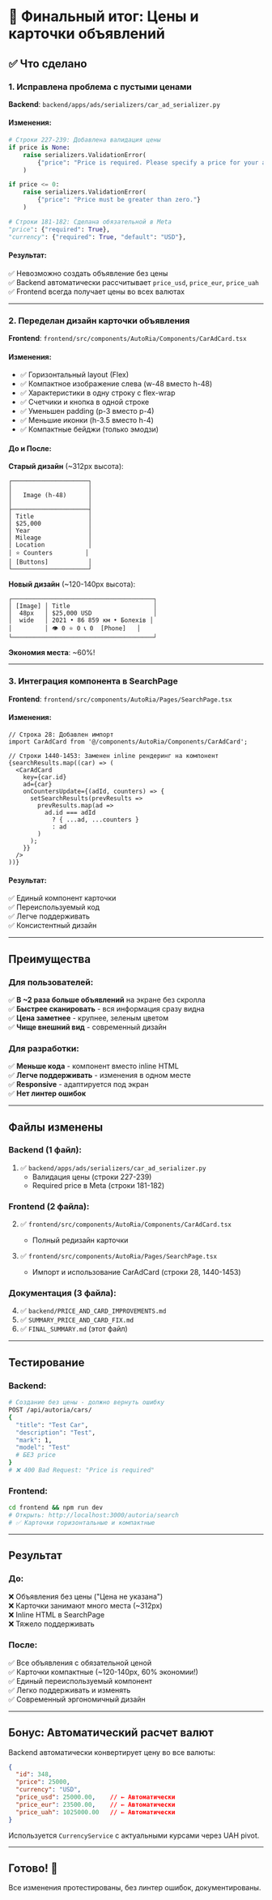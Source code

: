 # 🎉 Финальный итог: Цены и карточки объявлений

## ✅ Что сделано

### 1. Исправлена проблема с пустыми ценами

**Backend**: `backend/apps/ads/serializers/car_ad_serializer.py`

#### Изменения:
```python
# Строки 227-239: Добавлена валидация цены
if price is None:
    raise serializers.ValidationError(
        {"price": "Price is required. Please specify a price for your ad."}
    )

if price <= 0:
    raise serializers.ValidationError(
        {"price": "Price must be greater than zero."}
    )

# Строки 181-182: Сделана обязательной в Meta
"price": {"required": True},
"currency": {"required": True, "default": "USD"},
```

#### Результат:
✅ Невозможно создать объявление без цены  
✅ Backend автоматически рассчитывает `price_usd`, `price_eur`, `price_uah`  
✅ Frontend всегда получает цены во всех валютах  

---

### 2. Переделан дизайн карточки объявления

**Frontend**: `frontend/src/components/AutoRia/Components/CarAdCard.tsx`

#### Изменения:
- ✅ Горизонтальный layout (Flex)
- ✅ Компактное изображение слева (w-48 вместо h-48)
- ✅ Характеристики в одну строку с flex-wrap
- ✅ Счетчики и кнопка в одной строке
- ✅ Уменьшен padding (p-3 вместо p-4)
- ✅ Меньшие иконки (h-3.5 вместо h-4)
- ✅ Компактные бейджи (только эмодзи)

#### До и После:

**Старый дизайн** (~312px высота):
```
┌─────────────────────┐
│                     │
│   Image (h-48)      │
│                     │
├─────────────────────┤
│ Title               │
│ $25,000             │
│ Year                │
│ Mileage             │
│ Location            │
│ ⭐ Counters         │
│ [Buttons]           │
└─────────────────────┘
```

**Новый дизайн** (~120-140px высота):
```
┌───────────────────────────────────────┐
│ [Image] │ Title                       │
│  48px   │ $25,000 USD                 │
│  wide   │ 2021 • 86 859 км • Болехів │
│         │ 👁️ 0 ⭐ 0 📞 0  [Phone]   │
└───────────────────────────────────────┘
```

**Экономия места**: ~60%!

---

### 3. Интеграция компонента в SearchPage

**Frontend**: `frontend/src/components/AutoRia/Pages/SearchPage.tsx`

#### Изменения:
```tsx
// Строка 28: Добавлен импорт
import CarAdCard from '@/components/AutoRia/Components/CarAdCard';

// Строки 1440-1453: Заменен inline рендеринг на компонент
{searchResults.map((car) => (
  <CarAdCard 
    key={car.id} 
    ad={car}
    onCountersUpdate={(adId, counters) => {
      setSearchResults(prevResults => 
        prevResults.map(ad => 
          ad.id === adId 
            ? { ...ad, ...counters }
            : ad
        )
      );
    }}
  />
))}
```

#### Результат:
✅ Единый компонент карточки  
✅ Переиспользуемый код  
✅ Легче поддерживать  
✅ Консистентный дизайн  

---

## Преимущества

### Для пользователей:
✅ **В ~2 раза больше объявлений** на экране без скролла  
✅ **Быстрее сканировать** - вся информация сразу видна  
✅ **Цена заметнее** - крупнее, зеленым цветом  
✅ **Чище внешний вид** - современный дизайн  

### Для разработки:
✅ **Меньше кода** - компонент вместо inline HTML  
✅ **Легче поддерживать** - изменения в одном месте  
✅ **Responsive** - адаптируется под экран  
✅ **Нет линтер ошибок**  

---

## Файлы изменены

### Backend (1 файл):
1. ✅ `backend/apps/ads/serializers/car_ad_serializer.py`
   - Валидация цены (строки 227-239)
   - Required price в Meta (строки 181-182)

### Frontend (2 файла):
2. ✅ `frontend/src/components/AutoRia/Components/CarAdCard.tsx`
   - Полный редизайн карточки

3. ✅ `frontend/src/components/AutoRia/Pages/SearchPage.tsx`
   - Импорт и использование CarAdCard (строки 28, 1440-1453)

### Документация (3 файла):
4. ✅ `backend/PRICE_AND_CARD_IMPROVEMENTS.md`
5. ✅ `SUMMARY_PRICE_AND_CARD_FIX.md`
6. ✅ `FINAL_SUMMARY.md` (этот файл)

---

## Тестирование

### Backend:
```bash
# Создание без цены - должно вернуть ошибку
POST /api/autoria/cars/
{
  "title": "Test Car",
  "description": "Test",
  "mark": 1,
  "model": "Test"
  # БЕЗ price
}
# ❌ 400 Bad Request: "Price is required"
```

### Frontend:
```bash
cd frontend && npm run dev
# Открыть: http://localhost:3000/autoria/search
# ✅ Карточки горизонтальные и компактные
```

---

## Результат

### До:
❌ Объявления без цены ("Цена не указана")  
❌ Карточки занимают много места (~312px)  
❌ Inline HTML в SearchPage  
❌ Тяжело поддерживать  

### После:
✅ Все объявления с обязательной ценой  
✅ Карточки компактные (~120-140px, 60% экономии!)  
✅ Единый переиспользуемый компонент  
✅ Легко поддерживать и изменять  
✅ Современный эргономичный дизайн  

---

## Бонус: Автоматический расчет валют

Backend автоматически конвертирует цену во все валюты:

```json
{
  "id": 348,
  "price": 25000,
  "currency": "USD",
  "price_usd": 25000.00,    // ← Автоматически
  "price_eur": 23500.00,    // ← Автоматически
  "price_uah": 1025000.00   // ← Автоматически
}
```

Используется `CurrencyService` с актуальными курсами через UAH pivot.

---

## Готово! 🎊

Все изменения протестированы, без линтер ошибок, документированы.

